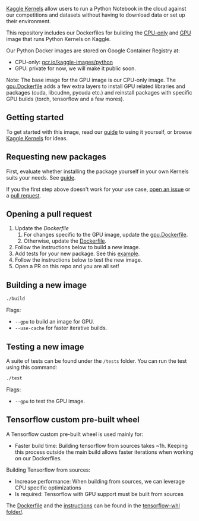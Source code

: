 [Kaggle Kernels](https://www.kaggle.com/kernels) allow users to run a Python Notebook in the cloud against our competitions and datasets without having to download data or set up their environment.

This repository includes our Dockerfiles for building the [CPU-only](Dockerfile) and [GPU](gpu.Dockerfile) image that runs Python Kernels on Kaggle. 

Our Python Docker images are stored on Google Container Registry at:

* CPU-only: [gcr.io/kaggle-images/python](https://gcr.io/kaggle-images/python)
* GPU: private for now, we will make it public soon.

Note: The base image for the GPU image is our CPU-only image. The [gpu.Dockerfile](gpu.Dockerfile) adds a few extra layers to install GPU related libraries and packages (cuda, libcudnn, pycuda etc.) and reinstall packages with specific GPU builds (torch, tensorflow and a few mores).

## Getting started

To get started with this image, read our [guide](http://blog.kaggle.com/2016/02/05/how-to-get-started-with-data-science-in-containers/) to using it yourself, or browse [Kaggle Kernels](https://www.kaggle.com/kernels) for ideas.

## Requesting new packages

First, evaluate whether installing the package yourself in your own Kernels suits your needs. See [guide](wiki/Missing-Packages).

If you the first step above doesn't work for your use case, [open an issue](https://github.com/Kaggle/docker-python/issues/new) or a [pull request](https://github.com/Kaggle/docker-python/pulls).

## Opening a pull request

1. Update the *Dockerfile*
    1. For changes specific to the GPU image, update the [gpu.Dockerfile](gpu.Dockerfile).
    1. Otherwise, update the [Dockerfile](Dockerfile).
1. Follow the instructions below to build a new image.
1. Add tests for your new package. See this [example](https://github.com/Kaggle/docker-python/blob/master/tests/test_fastai.py).
1. Follow the instructions below to test the new image.
1. Open a PR on this repo and you are all set!

## Building a new image

```sh
./build
```

Flags:

* `--gpu` to build an image for GPU.
* `--use-cache` for faster iterative builds.

## Testing a new image

A suite of tests can be found under the `/tests` folder. You can run the test using this command:

```sh
./test
```

Flags:

* `--gpu` to test the GPU image.

## Tensorflow custom pre-built wheel

A Tensorflow custom pre-built wheel is used mainly for:

* Faster build time: Building tensorflow from sources takes ~1h. Keeping this process outside the main build allows faster iterations when working on our Dockerfiles.

Building Tensorflow from sources:

* Increase performance: When building from sources, we can leverage CPU specific optimizations
* Is required: Tensorflow with GPU support must be built from sources

The [Dockerfile](tensorflow-whl/Dockerfile) and the [instructions](tensorflow-whl/README.md) can be found in the [tensorflow-whl folder/](tensorflow/).
